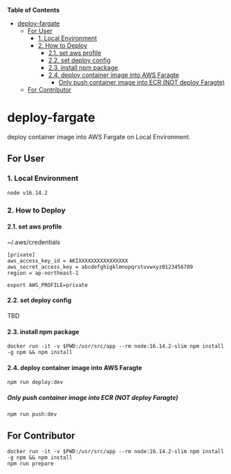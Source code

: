 <!-- START doctoc generated TOC please keep comment here to allow auto update -->
<!-- DON'T EDIT THIS SECTION, INSTEAD RE-RUN doctoc TO UPDATE -->
**Table of Contents**

- [deploy-fargate](#deploy-fargate)
  - [For User](#for-user)
    - [1. Local Environment](#1-local-environment)
    - [2. How to Deploy](#2-how-to-deploy)
      - [2.1. set aws profile](#21-set-aws-profile)
      - [2.2. set deploy config](#22-set-deploy-config)
      - [2.3. install npm package](#23-install-npm-package)
      - [2.4. deploy container image into AWS Faragte](#24-deploy-container-image-into-aws-faragte)
        - [Only push container image into ECR (NOT deploy Faragte)](#only-push-container-image-into-ecr-not-deploy-faragte)
  - [For Contributor](#for-contributor)

<!-- END doctoc generated TOC please keep comment here to allow auto update -->

# deploy-fargate

deploy container image into AWS Fargate on Local Environment.

## For User

### 1. Local Environment

```
node v16.14.2
```

### 2. How to Deploy

#### 2.1. set aws profile

~/.aws/credentials

```
[private]
aws_access_key_id = AKIXXXXXXXXXXXXXXXX
aws_secret_access_key = abcdefghigklmnopqrstuvwxyz0123456789
region = ap-northeast-1
```

```
export AWS_PROFILE=private
```

#### 2.2. set deploy config

TBD

#### 2.3. install npm package

```
docker run -it -v $PWD:/usr/src/app --rm node:16.14.2-slim npm install -g npm && npm install
```

#### 2.4. deploy container image into AWS Faragte

```
npm run deploy:dev
```

##### Only push container image into ECR (NOT deploy Faragte)

```
npm run push:dev
```

## For Contributor

```
docker run -it -v $PWD:/usr/src/app --rm node:16.14.2-slim npm install -g npm && npm install
npm run prepare
```
